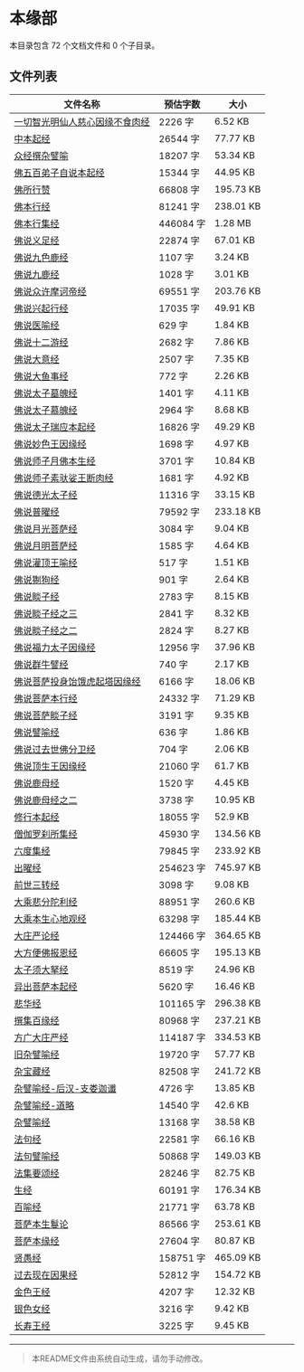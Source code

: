 # 本缘部

本目录包含 72 个文档文件和 0 个子目录。

## 文件列表

| 文件名称 | 预估字数 | 大小 |
|---------|---------|------|
| [一切智光明仙人慈心因缘不食肉经](佛藏/大藏经/经藏/本缘部/一切智光明仙人慈心因缘不食肉经.md) | 2226 字 | 6.52 KB |
| [中本起经](佛藏/大藏经/经藏/本缘部/中本起经.md) | 26544 字 | 77.77 KB |
| [众经撰杂譬喻](佛藏/大藏经/经藏/本缘部/众经撰杂譬喻.md) | 18207 字 | 53.34 KB |
| [佛五百弟子自说本起经](佛藏/大藏经/经藏/本缘部/佛五百弟子自说本起经.md) | 15344 字 | 44.95 KB |
| [佛所行赞](佛藏/大藏经/经藏/本缘部/佛所行赞.md) | 66808 字 | 195.73 KB |
| [佛本行经](佛藏/大藏经/经藏/本缘部/佛本行经.md) | 81241 字 | 238.01 KB |
| [佛本行集经](佛藏/大藏经/经藏/本缘部/佛本行集经.md) | 446084 字 | 1.28 MB |
| [佛说义足经](佛藏/大藏经/经藏/本缘部/佛说义足经.md) | 22874 字 | 67.01 KB |
| [佛说九色鹿经](佛藏/大藏经/经藏/本缘部/佛说九色鹿经.md) | 1107 字 | 3.24 KB |
| [佛说九鹿经](佛藏/大藏经/经藏/本缘部/佛说九鹿经.md) | 1028 字 | 3.01 KB |
| [佛说众许摩诃帝经](佛藏/大藏经/经藏/本缘部/佛说众许摩诃帝经.md) | 69551 字 | 203.76 KB |
| [佛说兴起行经](佛藏/大藏经/经藏/本缘部/佛说兴起行经.md) | 17035 字 | 49.91 KB |
| [佛说医喻经](佛藏/大藏经/经藏/本缘部/佛说医喻经.md) | 629 字 | 1.84 KB |
| [佛说十二游经](佛藏/大藏经/经藏/本缘部/佛说十二游经.md) | 2682 字 | 7.86 KB |
| [佛说大意经](佛藏/大藏经/经藏/本缘部/佛说大意经.md) | 2507 字 | 7.35 KB |
| [佛说大鱼事经](佛藏/大藏经/经藏/本缘部/佛说大鱼事经.md) | 772 字 | 2.26 KB |
| [佛说太子墓魄经](佛藏/大藏经/经藏/本缘部/佛说太子墓魄经.md) | 1401 字 | 4.11 KB |
| [佛说太子慕魄经](佛藏/大藏经/经藏/本缘部/佛说太子慕魄经.md) | 2964 字 | 8.68 KB |
| [佛说太子瑞应本起经](佛藏/大藏经/经藏/本缘部/佛说太子瑞应本起经.md) | 16826 字 | 49.29 KB |
| [佛说妙色王因缘经](佛藏/大藏经/经藏/本缘部/佛说妙色王因缘经.md) | 1698 字 | 4.97 KB |
| [佛说师子月佛本生经](佛藏/大藏经/经藏/本缘部/佛说师子月佛本生经.md) | 3701 字 | 10.84 KB |
| [佛说师子素驮娑王断肉经](佛藏/大藏经/经藏/本缘部/佛说师子素驮娑王断肉经.md) | 1681 字 | 4.92 KB |
| [佛说德光太子经](佛藏/大藏经/经藏/本缘部/佛说德光太子经.md) | 11316 字 | 33.15 KB |
| [佛说普曜经](佛藏/大藏经/经藏/本缘部/佛说普曜经.md) | 79592 字 | 233.18 KB |
| [佛说月光菩萨经](佛藏/大藏经/经藏/本缘部/佛说月光菩萨经.md) | 3084 字 | 9.04 KB |
| [佛说月明菩萨经](佛藏/大藏经/经藏/本缘部/佛说月明菩萨经.md) | 1585 字 | 4.64 KB |
| [佛说灌顶王喻经](佛藏/大藏经/经藏/本缘部/佛说灌顶王喻经.md) | 517 字 | 1.51 KB |
| [佛说猘狗经](佛藏/大藏经/经藏/本缘部/佛说猘狗经.md) | 901 字 | 2.64 KB |
| [佛说睒子经](佛藏/大藏经/经藏/本缘部/佛说睒子经.md) | 2783 字 | 8.15 KB |
| [佛说睒子经之三](佛藏/大藏经/经藏/本缘部/佛说睒子经之三.md) | 2841 字 | 8.32 KB |
| [佛说睒子经之二](佛藏/大藏经/经藏/本缘部/佛说睒子经之二.md) | 2824 字 | 8.27 KB |
| [佛说福力太子因缘经](佛藏/大藏经/经藏/本缘部/佛说福力太子因缘经.md) | 12956 字 | 37.96 KB |
| [佛说群牛譬经](佛藏/大藏经/经藏/本缘部/佛说群牛譬经.md) | 740 字 | 2.17 KB |
| [佛说菩萨投身饴饿虎起塔因缘经](佛藏/大藏经/经藏/本缘部/佛说菩萨投身饴饿虎起塔因缘经.md) | 6166 字 | 18.06 KB |
| [佛说菩萨本行经](佛藏/大藏经/经藏/本缘部/佛说菩萨本行经.md) | 24332 字 | 71.29 KB |
| [佛说菩萨睒子经](佛藏/大藏经/经藏/本缘部/佛说菩萨睒子经.md) | 3191 字 | 9.35 KB |
| [佛说譬喻经](佛藏/大藏经/经藏/本缘部/佛说譬喻经.md) | 636 字 | 1.86 KB |
| [佛说过去世佛分卫经](佛藏/大藏经/经藏/本缘部/佛说过去世佛分卫经.md) | 704 字 | 2.06 KB |
| [佛说顶生王因缘经](佛藏/大藏经/经藏/本缘部/佛说顶生王因缘经.md) | 21060 字 | 61.7 KB |
| [佛说鹿母经](佛藏/大藏经/经藏/本缘部/佛说鹿母经.md) | 1520 字 | 4.45 KB |
| [佛说鹿母经之二](佛藏/大藏经/经藏/本缘部/佛说鹿母经之二.md) | 3738 字 | 10.95 KB |
| [修行本起经](佛藏/大藏经/经藏/本缘部/修行本起经.md) | 18055 字 | 52.9 KB |
| [僧伽罗刹所集经](佛藏/大藏经/经藏/本缘部/僧伽罗刹所集经.md) | 45930 字 | 134.56 KB |
| [六度集经](佛藏/大藏经/经藏/本缘部/六度集经.md) | 79845 字 | 233.92 KB |
| [出曜经](佛藏/大藏经/经藏/本缘部/出曜经.md) | 254623 字 | 745.97 KB |
| [前世三转经](佛藏/大藏经/经藏/本缘部/前世三转经.md) | 3098 字 | 9.08 KB |
| [大乘悲分陀利经](佛藏/大藏经/经藏/本缘部/大乘悲分陀利经.md) | 88951 字 | 260.6 KB |
| [大乘本生心地观经](佛藏/大藏经/经藏/本缘部/大乘本生心地观经.md) | 63298 字 | 185.44 KB |
| [大庄严论经](佛藏/大藏经/经藏/本缘部/大庄严论经.md) | 124466 字 | 364.65 KB |
| [大方便佛报恩经](佛藏/大藏经/经藏/本缘部/大方便佛报恩经.md) | 66605 字 | 195.13 KB |
| [太子须大拏经](佛藏/大藏经/经藏/本缘部/太子须大拏经.md) | 8519 字 | 24.96 KB |
| [异出菩萨本起经](佛藏/大藏经/经藏/本缘部/异出菩萨本起经.md) | 5620 字 | 16.46 KB |
| [悲华经](佛藏/大藏经/经藏/本缘部/悲华经.md) | 101165 字 | 296.38 KB |
| [撰集百缘经](佛藏/大藏经/经藏/本缘部/撰集百缘经.md) | 80968 字 | 237.21 KB |
| [方广大庄严经](佛藏/大藏经/经藏/本缘部/方广大庄严经.md) | 114187 字 | 334.53 KB |
| [旧杂譬喻经](佛藏/大藏经/经藏/本缘部/旧杂譬喻经.md) | 19720 字 | 57.77 KB |
| [杂宝藏经](佛藏/大藏经/经藏/本缘部/杂宝藏经.md) | 82508 字 | 241.72 KB |
| [杂譬喻经-后汉-支娄迦谶](佛藏/大藏经/经藏/本缘部/杂譬喻经-后汉-支娄迦谶.md) | 4726 字 | 13.85 KB |
| [杂譬喻经-道略](佛藏/大藏经/经藏/本缘部/杂譬喻经-道略.md) | 14540 字 | 42.6 KB |
| [杂譬喻经](佛藏/大藏经/经藏/本缘部/杂譬喻经.md) | 13168 字 | 38.58 KB |
| [法句经](佛藏/大藏经/经藏/本缘部/法句经.md) | 22581 字 | 66.16 KB |
| [法句譬喻经](佛藏/大藏经/经藏/本缘部/法句譬喻经.md) | 50868 字 | 149.03 KB |
| [法集要颂经](佛藏/大藏经/经藏/本缘部/法集要颂经.md) | 28246 字 | 82.75 KB |
| [生经](佛藏/大藏经/经藏/本缘部/生经.md) | 60191 字 | 176.34 KB |
| [百喻经](佛藏/大藏经/经藏/本缘部/百喻经.md) | 21771 字 | 63.78 KB |
| [菩萨本生鬘论](佛藏/大藏经/经藏/本缘部/菩萨本生鬘论.md) | 86566 字 | 253.61 KB |
| [菩萨本缘经](佛藏/大藏经/经藏/本缘部/菩萨本缘经.md) | 27604 字 | 80.87 KB |
| [贤愚经](佛藏/大藏经/经藏/本缘部/贤愚经.md) | 158751 字 | 465.09 KB |
| [过去现在因果经](佛藏/大藏经/经藏/本缘部/过去现在因果经.md) | 52812 字 | 154.72 KB |
| [金色王经](佛藏/大藏经/经藏/本缘部/金色王经.md) | 4207 字 | 12.32 KB |
| [银色女经](佛藏/大藏经/经藏/本缘部/银色女经.md) | 3216 字 | 9.42 KB |
| [长寿王经](佛藏/大藏经/经藏/本缘部/长寿王经.md) | 3225 字 | 9.45 KB |

---

> 本README文件由系统自动生成，请勿手动修改。
